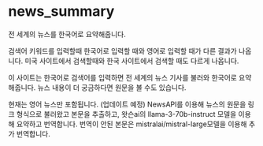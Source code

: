 # news_summary
전 세계의 뉴스를 한국어로 요약해줍니다.

검색어 키워드를 입력할때 한국어로 입력할 때와 영어로 입력할 때가 다른 결과가 나옵니다.
미국 사이트에서 검색할때와 한국 사이트에서 검색할 때도 다르게 나옵니다.

이 사이트는 한국어로 검색어를 입력하면 전 세계의 뉴스 기사를 불러와 한국어로 요약해줍니다.
뉴스 내용이 더 궁금하다면 원문을 볼 수도 있습니다.

현재는 영어 뉴스만 포함됩니다. (업데이트 예정)
NewsAPI를 이용해 뉴스의 원문을 링크 형식으로 불러왔고 본문을 추출하고, 왓슨ai의 llama-3-70b-instruct 모델을 이용해 요약하고 번역합니다.
번역이 안된 본문은 mistralai/mistral-large모델을 이용해 추가 번역합니다.

